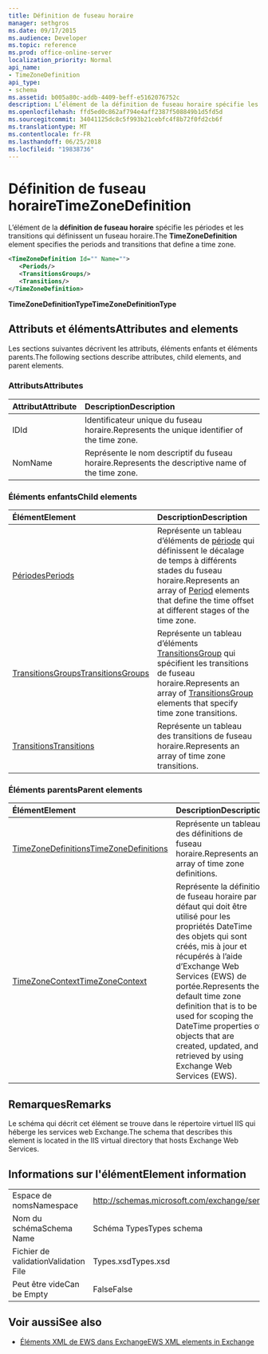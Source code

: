 ```yaml
---
title: Définition de fuseau horaire
manager: sethgros
ms.date: 09/17/2015
ms.audience: Developer
ms.topic: reference
ms.prod: office-online-server
localization_priority: Normal
api_name:
- TimeZoneDefinition
api_type:
- schema
ms.assetid: b005a80c-addb-4409-beff-e5162076752c
description: L’élément de la définition de fuseau horaire spécifie les périodes et les transitions qui définissent un fuseau horaire.
ms.openlocfilehash: ffd5ed0c862af794e4aff2387f508849b1d5fd5d
ms.sourcegitcommit: 34041125dc8c5f993b21cebfc4f8b72f0fd2cb6f
ms.translationtype: MT
ms.contentlocale: fr-FR
ms.lasthandoff: 06/25/2018
ms.locfileid: "19838736"
---
```

# <a name="timezonedefinition"></a><span data-ttu-id="e15d6-103">Définition de fuseau horaire</span><span class="sxs-lookup"><span data-stu-id="e15d6-103">TimeZoneDefinition</span></span>

<span data-ttu-id="e15d6-104">L’élément de la **définition de fuseau horaire** spécifie les périodes et les transitions qui définissent un fuseau horaire.</span><span class="sxs-lookup"><span data-stu-id="e15d6-104">The **TimeZoneDefinition** element specifies the periods and transitions that define a time zone.</span></span> 
  
```XML
<TimeZoneDefinition Id="" Name="">
   <Periods/>
   <TransitionsGroups/>
   <Transitions/>
</TimeZoneDefinition>

```

 <span data-ttu-id="e15d6-105">**TimeZoneDefinitionType**</span><span class="sxs-lookup"><span data-stu-id="e15d6-105">**TimeZoneDefinitionType**</span></span>
## <a name="attributes-and-elements"></a><span data-ttu-id="e15d6-106">Attributs et éléments</span><span class="sxs-lookup"><span data-stu-id="e15d6-106">Attributes and elements</span></span>

<span data-ttu-id="e15d6-107">Les sections suivantes décrivent les attributs, éléments enfants et éléments parents.</span><span class="sxs-lookup"><span data-stu-id="e15d6-107">The following sections describe attributes, child elements, and parent elements.</span></span>
  
### <a name="attributes"></a><span data-ttu-id="e15d6-108">Attributs</span><span class="sxs-lookup"><span data-stu-id="e15d6-108">Attributes</span></span>

|<span data-ttu-id="e15d6-109">**Attribut**</span><span class="sxs-lookup"><span data-stu-id="e15d6-109">**Attribute**</span></span>|<span data-ttu-id="e15d6-110">**Description**</span><span class="sxs-lookup"><span data-stu-id="e15d6-110">**Description**</span></span>|
|:-----|:-----|
|<span data-ttu-id="e15d6-111">ID</span><span class="sxs-lookup"><span data-stu-id="e15d6-111">Id</span></span>  <br/> |<span data-ttu-id="e15d6-112">Identificateur unique du fuseau horaire.</span><span class="sxs-lookup"><span data-stu-id="e15d6-112">Represents the unique identifier of the time zone.</span></span>  <br/> |
|<span data-ttu-id="e15d6-113">Nom</span><span class="sxs-lookup"><span data-stu-id="e15d6-113">Name</span></span>  <br/> |<span data-ttu-id="e15d6-114">Représente le nom descriptif du fuseau horaire.</span><span class="sxs-lookup"><span data-stu-id="e15d6-114">Represents the descriptive name of the time zone.</span></span>  <br/> |
   
### <a name="child-elements"></a><span data-ttu-id="e15d6-115">Éléments enfants</span><span class="sxs-lookup"><span data-stu-id="e15d6-115">Child elements</span></span>

|<span data-ttu-id="e15d6-116">**Élément**</span><span class="sxs-lookup"><span data-stu-id="e15d6-116">**Element**</span></span>|<span data-ttu-id="e15d6-117">**Description**</span><span class="sxs-lookup"><span data-stu-id="e15d6-117">**Description**</span></span>|
|:-----|:-----|
|[<span data-ttu-id="e15d6-118">Périodes</span><span class="sxs-lookup"><span data-stu-id="e15d6-118">Periods</span></span>](periods.md) <br/> |<span data-ttu-id="e15d6-119">Représente un tableau d’éléments de [période](period.md) qui définissent le décalage de temps à différents stades du fuseau horaire.</span><span class="sxs-lookup"><span data-stu-id="e15d6-119">Represents an array of [Period](period.md) elements that define the time offset at different stages of the time zone.</span></span>  <br/> |
|[<span data-ttu-id="e15d6-120">TransitionsGroups</span><span class="sxs-lookup"><span data-stu-id="e15d6-120">TransitionsGroups</span></span>](transitionsgroups.md) <br/> |<span data-ttu-id="e15d6-121">Représente un tableau d’éléments [TransitionsGroup](transitionsgroup.md) qui spécifient les transitions de fuseau horaire.</span><span class="sxs-lookup"><span data-stu-id="e15d6-121">Represents an array of [TransitionsGroup](transitionsgroup.md) elements that specify time zone transitions.</span></span>  <br/> |
|[<span data-ttu-id="e15d6-122">Transitions</span><span class="sxs-lookup"><span data-stu-id="e15d6-122">Transitions</span></span>](transitions.md) <br/> |<span data-ttu-id="e15d6-123">Représente un tableau des transitions de fuseau horaire.</span><span class="sxs-lookup"><span data-stu-id="e15d6-123">Represents an array of time zone transitions.</span></span>  <br/> |
   
### <a name="parent-elements"></a><span data-ttu-id="e15d6-124">Éléments parents</span><span class="sxs-lookup"><span data-stu-id="e15d6-124">Parent elements</span></span>

|<span data-ttu-id="e15d6-125">**Élément**</span><span class="sxs-lookup"><span data-stu-id="e15d6-125">**Element**</span></span>|<span data-ttu-id="e15d6-126">**Description**</span><span class="sxs-lookup"><span data-stu-id="e15d6-126">**Description**</span></span>|
|:-----|:-----|
|[<span data-ttu-id="e15d6-127">TimeZoneDefinitions</span><span class="sxs-lookup"><span data-stu-id="e15d6-127">TimeZoneDefinitions</span></span>](timezonedefinitions.md) <br/> |<span data-ttu-id="e15d6-128">Représente un tableau des définitions de fuseau horaire.</span><span class="sxs-lookup"><span data-stu-id="e15d6-128">Represents an array of time zone definitions.</span></span>  <br/> |
|[<span data-ttu-id="e15d6-129">TimeZoneContext</span><span class="sxs-lookup"><span data-stu-id="e15d6-129">TimeZoneContext</span></span>](timezonecontext.md) <br/> |<span data-ttu-id="e15d6-130">Représente la définition de fuseau horaire par défaut qui doit être utilisé pour les propriétés DateTime des objets qui sont créés, mis à jour et récupérés à l’aide d’Exchange Web Services (EWS) de portée.</span><span class="sxs-lookup"><span data-stu-id="e15d6-130">Represents the default time zone definition that is to be used for scoping the DateTime properties of objects that are created, updated, and retrieved by using Exchange Web Services (EWS).</span></span>  <br/> |
   
## <a name="remarks"></a><span data-ttu-id="e15d6-131">Remarques</span><span class="sxs-lookup"><span data-stu-id="e15d6-131">Remarks</span></span>

<span data-ttu-id="e15d6-132">Le schéma qui décrit cet élément se trouve dans le répertoire virtuel IIS qui héberge les services web Exchange.</span><span class="sxs-lookup"><span data-stu-id="e15d6-132">The schema that describes this element is located in the IIS virtual directory that hosts Exchange Web Services.</span></span>
  
## <a name="element-information"></a><span data-ttu-id="e15d6-133">Informations sur l'élément</span><span class="sxs-lookup"><span data-stu-id="e15d6-133">Element information</span></span>

|||
|:-----|:-----|
|<span data-ttu-id="e15d6-134">Espace de noms</span><span class="sxs-lookup"><span data-stu-id="e15d6-134">Namespace</span></span>  <br/> |http://schemas.microsoft.com/exchange/services/2006/types  <br/> |
|<span data-ttu-id="e15d6-135">Nom du schéma</span><span class="sxs-lookup"><span data-stu-id="e15d6-135">Schema Name</span></span>  <br/> |<span data-ttu-id="e15d6-136">Schéma Types</span><span class="sxs-lookup"><span data-stu-id="e15d6-136">Types schema</span></span>  <br/> |
|<span data-ttu-id="e15d6-137">Fichier de validation</span><span class="sxs-lookup"><span data-stu-id="e15d6-137">Validation File</span></span>  <br/> |<span data-ttu-id="e15d6-138">Types.xsd</span><span class="sxs-lookup"><span data-stu-id="e15d6-138">Types.xsd</span></span>  <br/> |
|<span data-ttu-id="e15d6-139">Peut être vide</span><span class="sxs-lookup"><span data-stu-id="e15d6-139">Can be Empty</span></span>  <br/> |<span data-ttu-id="e15d6-140">False</span><span class="sxs-lookup"><span data-stu-id="e15d6-140">False</span></span>  <br/> |
   
## <a name="see-also"></a><span data-ttu-id="e15d6-141">Voir aussi</span><span class="sxs-lookup"><span data-stu-id="e15d6-141">See also</span></span>



- [<span data-ttu-id="e15d6-142">Éléments XML de EWS dans Exchange</span><span class="sxs-lookup"><span data-stu-id="e15d6-142">EWS XML elements in Exchange</span></span>](ews-xml-elements-in-exchange.md)

